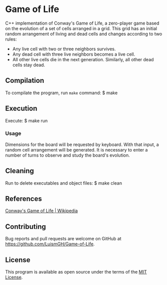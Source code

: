 # Game of Life

C++ implementation of Conway's Game of Life, a zero-player game based on the evolution of a set of cells arranged in a grid. This grid has an initial random arrangement of living and dead cells and changes according to two rules:

- Any live cell with two or three neighbors survives.
- Any dead cell with three live neighbors becomes a live cell.
- All other live cells die in the next generation. Similarly, all other dead cells stay dead.

## Compilation

To compilate the program, run `make` command:
	$ make

## Execution

Execute:
    $ make run

### Usage

Dimensions for the board will be requested by keyboard. With that input, a random cell arrangement will be generated. It is necessary to enter a number of turns to observe and study the board's evolution.

## Cleaning

Run to delete executables and object files:
    $ make clean

## References

[Conway's Game of Life | Wikipedia](https://en.wikipedia.org/wiki/Conway%27s_Game_of_Life)

## Contributing

Bug reports and pull requests are welcome on GitHub at https://github.com/LuismGH/Game-of-Life.

## License

This program is available as open source under the terms of the [MIT License](https://opensource.org/licenses/MIT).
